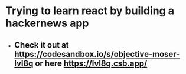 # Trying to learn react by building a hackernews app

- ## Check it out at https://codesandbox.io/s/objective-moser-lvl8q or here https://lvl8q.csb.app/
